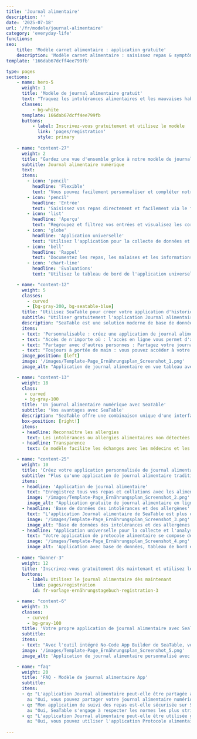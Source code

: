 ```yaml
---
title: 'Journal alimentaire'
description: ''
date: '2025-07-18'
url: '/fr/modele/journal-alimentaire'
category: 'everyday-life'
functions:
seo:
    title: 'Modèle carnet alimentaire : application gratuite'
    description: 'Modèle carnet alimentaire : saisissez repas & symptômes, analysez habitudes, partagez en ligne avec médecins ou nutritionnistes. SeaTable.'
template: '166dab67dcff4ee799fb'

type: pages
sections:
    - name: hero-5
      weight: 1
      title: 'Modèle de journal alimentaire gratuit'
      text: "Traquez les intolérances alimentaires et les mauvaises habitudes alimentaires avec l'application Journal alimentaire de SeaTable. Enregistrez vos repas en quelques clics et mettez en évidence les liens entre les aliments, les habitudes alimentaires et les troubles."
      classes:
          - bg-white
      template: 166dab67dcff4ee799fb
      buttons:
          - label: Inscrivez-vous gratuitement et utilisez le modèle
            link: 'pages/registration'
            style: primary
    
    - name: "content-27"
      weight: 2
      title: "Gardez une vue d'ensemble grâce à notre modèle de journal alimentaire"
      subtitle: Journal alimentaire numérique
      text: 
      items:
        - icon: 'pencil'
          headline: 'Flexible'
          text: 'Vous pouvez facilement personnaliser et compléter notre modèle gratuit en fonction de vos besoins - sans effort.'
        - icon: 'pencil'
          headline: 'Entrée'
          text: 'Saisissez vos repas directement et facilement via le formulaire intégré, même lorsque vous êtes en déplacement.'
        - icon: 'list'
          headline: 'Aperçu'
          text: "Regroupez et filtrez vos entrées et visualisez les corrélations - parfait en cas de suspicion d'allergie."
        - icon: 'globe'
          headline: 'Application universelle'
          text: "Utilisez l'application pour la collecte de données et comme frontal du journal alimentaire - avec des masques de saisie et une base de connaissances." 
        - icon: 'bell'
          headline: 'Rappel'
          text: 'Documentez les repas, les malaises et les informations pertinentes - de manière fiable grâce aux rappels intégrés.'
        - icon: 'chart-line'
          headline: 'Évaluations'
          text: "Utilisez le tableau de bord de l'application universelle et évaluez votre journal alimentaire - sans outils supplémentaires."

    - name: "content-12"
      weight: 5
      classes:
        - curved
        - [bg-gray-200, bg-seatable-blue]
      title: "Utilisez SeaTable pour créer votre application d'historique alimentaire"
      subtitle: "Utiliser gratuitement l'application Journal alimentaire en ligne"
      description: "SeaTable est une solution moderne de base de données sans code et aussi facile à utiliser qu'un tableur - avec toutes les fonctions dont vous avez besoin pour un journal alimentaire."
      items:
      - text: 'Personnalisable : créez une application de journal alimentaire selon vos besoins.'
      - text: "Accès de n'importe où : l'accès en ligne vous permet d'avoir vos données à portée de main à tout moment."
      - text: "Partager avec d'autres personnes : Partagez votre journal alimentaire numérique avec des médecins ou des nutritionnistes."
      - text: "Toujours à portée de main : vous pouvez accéder à votre journal alimentaire de n'importe où et à tout moment."
      image_position: [left]
      image: '/images/Template-Page_Ernährungsplan_Screenshot_1.png'
      image_alt: "Application de journal alimentaire en vue tableau avec icônes de confidentialité, de partage et d'utilisation mobile"

    - name: "content-13"
      weight: 18
      class:
       - curved
       - bg-gray-100
      title: 'Un journal alimentaire numérique avec SeaTable'
      subtitle: 'Vos avantages avec SeaTable'
      description: "SeaTable offre une combinaison unique d'une interface de tableur familière, des fonctionnalités avancées d'une base de données sans code et d'un constructeur d'applications universel. Créez gratuitement votre propre application de suivi alimentaire en quelques clics et gardez un œil sur vos habitudes alimentaires."
      box-position: [right!]
      items:
      - headline: Reconnaître les allergies
        text: Les intolérances ou allergies alimentaires non détectées peuvent causer de graves problèmes à long terme. Une documentation minutieuse de son alimentation et de ses éventuels troubles permet de détecter les allergies à un stade précoce et d'y voir plus clair.
      - headline: Transparence
        text: Ce modèle facilite les échanges avec les médecins et les diététiciens. En effet, avec des données structurées et disponibles à tout moment, vous gagnez du temps et facilitez les échanges. Un modèle peut s'avérer particulièrement utile pendant un traitement en cours.

    - name: "content-25"
      weight: 10
      title: 'Créez votre application personnalisée de journal alimentaire avec SeaTable'
      subtitle: "Plus qu'une application de journal alimentaire traditionnelle"
      items:
      - headline: 'Application de journal alimentaire'
        text: "Enregistrez tous vos repas et collations avec les aliments qu'ils contiennent. Vous pouvez facilement saisir toutes les données via un formulaire web personnalisable dans l'application universelle et les adapter à tout moment. Regroupez et filtrez vos entrées ou créez de nouvelles vues pour identifier les liens."
        image: '/images/Template-Page_Ernährungsplan_Screenshot_2.png'
        image_alt: "Application gratuite de journal alimentaire en ligne avec SeaTable, tableau, personnalisable, partage avec les médecins, protection élevée des données, et accès mobile"
      - headline: 'Base de données des intolérances et des allergènes'
        text: "L'application Journal alimentaire de SeaTable est plus qu'une simple application de journal alimentaire. Dans la base de données intégrée et extensible sur les intolérances alimentaires, vous trouverez les symptômes et les aliments allergènes les plus courants des intolérances les plus répandues."
        image: '/images/Template-Page_Ernährungsplan_Screenshot_3.png'
        image_alt: "Base de données des intolérances et des allergènes dans l'application Journal alimentaire avec symptômes et aperçu des aliments, personnalisable."
      - headline: "Application universelle pour la collecte et l'analyse des données"
        text: "Votre application de protocole alimentaire se compose de deux parties : une base de données de type Excel et une application universelle No-Code en guise de frontal. Vous y trouverez le formulaire de saisie des données, un tableau de bord d'analyse, un aperçu de la consommation de liquides par jour et le masque de recherche pour la base de données des intolérances."
        image: '/images/Template-Page_Ernährungsplan_Screenshot_4.png'
        image_alt: 'Application avec base de données, tableau de bord et formulaire de journal alimentaire.'
      
    - name: "banner-3"
      weight: 12
      title: 'Inscrivez-vous gratuitement dès maintenant et utilisez le modèle de journal alimentaire'
      buttons:
        - label: Utilisez le journal alimentaire dès maintenant
          link: pages/registration
          id: fr-vorlage-ernährungstagebuch-registration-3

    - name: "content-6"
      weight: 15
      classes:
        - curved
        - bg-gray-100
      title: 'Votre propre application de journal alimentaire avec SeaTable'
      subtitle: 
      items:
      - text: "Avec l'outil intégré No-Code App Builder de SeaTable, vous pouvez créer votre propre application de nutrition en quelques étapes. En plus des repas, des heures de repas et des symptômes, vous pouvez enregistrer des nutriments ou des informations détaillées sur la situation alimentaire ou les habitudes d'exercice. Vos exigences et vos souhaits déterminent la forme de votre journal alimentaire numérique !"
      image: '/images/Template-Page_Ernährungsplan_Screenshot_5.png'
      image_alt: 'Application de journal alimentaire personnalisé avec SeaTable No-Code Builder, collecte de données sur les repas, les nutriments et les troubles.'

    - name: "faq"
      weight: 20
      title: 'FAQ - Modèle de journal alimentaire App'
      subtitle: 
      items:
      - q: "L'application Journal alimentaire peut-elle être partagée avec des tiers ?"
        a: "Oui, vous pouvez partager votre journal alimentaire numérique avec des tiers, par exemple des médecins ou des thérapeutes, de différentes manières et donner à chaque utilisateur des droits d'accès individuels. Si vous souhaitez partager votre application de journal alimentaire avec des tiers qui n'ont pas de compte SeaTable, ils auront un accès en lecture seule."
      - q: "Mon application de suivi des repas est-elle sécurisée sur SeaTable ?"
        a: "Oui, SeaTable s'engage à respecter les normes les plus strictes en matière de protection et de sécurité des données. Le cloud SeaTable est exclusivement hébergé sur des serveurs certifiés en Allemagne et est 100 % conforme au RGPD."
      - q: "L'application Journal alimentaire peut-elle être utilisée gratuitement ?"
        a: "Oui, vous pouvez utiliser l'application Protocole alimentaire gratuitement, sans limite de temps ni de fonctionnalités. Tout ce dont vous avez besoin, c'est d'un compte SeaTable Free."
      
---
```

